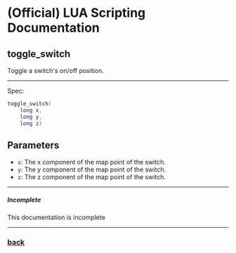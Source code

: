 
# (Official) LUA Scripting Documentation

## toggle_switch

Toggle a switch's on/off position.

___

Spec:

```lua
toggle_switch(
	long x,
	long y,
	long z)
```

## Parameters

- `x`: The x component of the map point of the switch.
- `y`: The y component of the map point of the switch.
- `z`: The z component of the map point of the switch.

___

##### Incomplete

This documentation is incomplete

___

### [back](../power)
